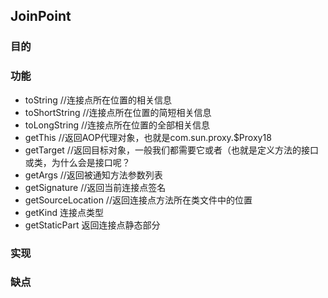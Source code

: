 ## JoinPoint
### 目的
### 功能
* toString
//连接点所在位置的相关信息  
* toShortString
//连接点所在位置的简短相关信息  
* toLongString
//连接点所在位置的全部相关信息 
* getThis
//返回AOP代理对象，也就是com.sun.proxy.$Proxy18
* getTarget
//返回目标对象，一般我们都需要它或者（也就是定义方法的接口或类，为什么会是接口呢？
* getArgs
//返回被通知方法参数列表  
* getSignature
//返回当前连接点签名
* getSourceLocation
//返回连接点方法所在类文件中的位置  
* getKind
连接点类型  
* getStaticPart
返回连接点静态部分  
### 实现
### 缺点